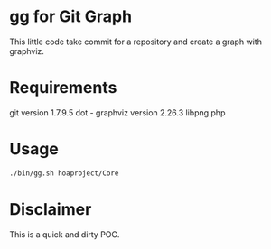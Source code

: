 gg for Git Graph
================

This little code take commit for a repository and create a graph with
graphviz.

Requirements
============

git version 1.7.9.5
dot - graphviz version 2.26.3
libpng
php

Usage
=====

```sh
./bin/gg.sh hoaproject/Core
```

Disclaimer
==========
This is a quick and dirty POC.

